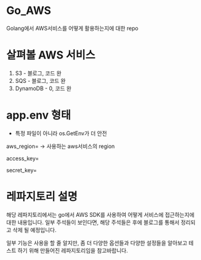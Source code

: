 # Go_AWS

Golang에서 AWS서비스를 어떻게 활용하는지에 대한 repo

# 살펴볼 AWS 서비스

1. S3 - 블로그, 코드 완
2. SQS - 블로그, 코드 완
3. DynamoDB -  0, 코드 완

# app.env 형태
- 특정 파일이 아니라 os.GetEnv가 더 안전

aws_region= <value> -> 사용하는 aws서비스의 region

access_key= <value>

secret_key= <value>

# 레파지토리 설명

해당 레파지토리에서는 go에서 AWS SDK를 사용하여 어떻게 서비스에 접근하는지에 대한 내용입니다.
일부 주석들이 보인다면, 해당 주석들은 후에 블로그를 통해서 정리되고 삭제 될 예정입니다.

일부 기능은 사용을 할 줄 알지만, 좀 더 다양한 옵션들과 다양한 설정들을 알아보고 테스트 하기 위해 만들어진 레파지토리임을 참고바랍니다.

